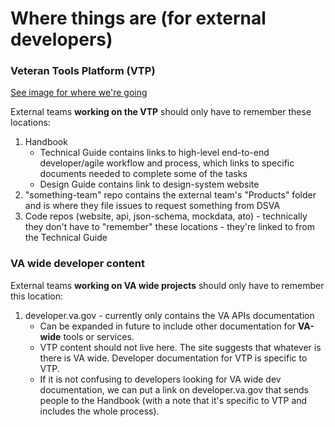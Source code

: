 # Where things are (for external developers)


### Veteran Tools Platform (VTP)
[See image for where we're going](../images/where-things-are.png)

External teams **working on the VTP** should only have to remember these locations:

1. Handbook
    * Technical Guide contains links to high-level end-to-end developer/agile workflow and process, which links to specific documents needed to complete some of the tasks
    * Design Guide contains link to design-system website
1. "something-team" repo contains the external team's "Products" folder and is where they file issues to request something from DSVA
1. Code repos (website, api, json-schema, mockdata, ato) - technically they don't have to "remember" these locations - they're linked to from the Technical Guide



### VA wide developer content

External teams **working on VA wide projects** should only have to remember this location:
1. developer.va.gov - currently only contains the VA APIs documentation
    * Can be expanded in future to include other documentation for **VA-wide** tools or services. 
    * VTP content should not live here. The site suggests that whatever is there is VA wide. Developer documentation for VTP is specific to VTP.
    * If it is not confusing to developers looking for VA wide dev documentation, we can put a link on developer.va.gov that sends people to the Handbook (with a note that it's specific to VTP and includes the whole process).

